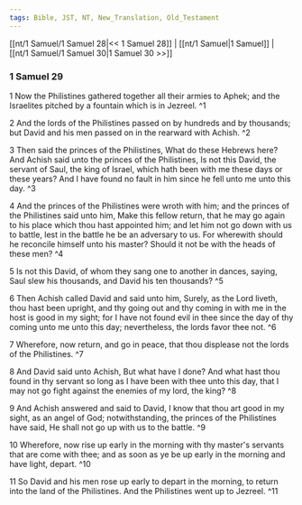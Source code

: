 ```yaml
---
tags: Bible, JST, NT, New_Translation, Old_Testament
---
```


[[nt/1 Samuel/1 Samuel 28|<< 1 Samuel 28]] | [[nt/1 Samuel|1 Samuel]] | [[nt/1 Samuel/1 Samuel 30|1 Samuel 30 >>]]

### 1 Samuel 29

1 Now the Philistines gathered together all their armies to Aphek; and the Israelites pitched by a fountain which is in Jezreel.  ^1

2 And the lords of the Philistines passed on by hundreds and by thousands; but David and his men passed on in the rearward with Achish.  ^2

3 Then said the princes of the Philistines, What do these Hebrews here? And Achish said unto the princes of the Philistines, Is not this David, the servant of Saul, the king of Israel, which hath been with me these days or these years? And I have found no fault in him since he fell unto me unto this day.  ^3

4 And the princes of the Philistines were wroth with him; and the princes of the Philistines said unto him, Make this fellow return, that he may go again to his place which thou hast appointed him; and let him not go down with us to battle, lest in the battle he be an adversary to us. For wherewith should he reconcile himself unto his master? Should it not be with the heads of these men?  ^4

5 Is not this David, of whom they sang one to another in dances, saying, Saul slew his thousands, and David his ten thousands?  ^5

6 Then Achish called David and said unto him, Surely, as the Lord liveth, thou hast been upright, and thy going out and thy coming in with me in the host is good in my sight; for I have not found evil in thee since the day of thy coming unto me unto this day; nevertheless, the lords favor thee not.  ^6

7 Wherefore, now return, and go in peace, that thou displease not the lords of the Philistines.  ^7

8 And David said unto Achish, But what have I done? And what hast thou found in thy servant so long as I have been with thee unto this day, that I may not go fight against the enemies of my lord, the king?  ^8

9 And Achish answered and said to David, I know that thou art good in my sight, as an angel of God; notwithstanding, the princes of the Philistines have said, He shall not go up with us to the battle.  ^9

10 Wherefore, now rise up early in the morning with thy master\'s servants that are come with thee; and as soon as ye be up early in the morning and have light, depart.  ^10

11 So David and his men rose up early to depart in the morning, to return into the land of the Philistines. And the Philistines went up to Jezreel.  ^11

 
